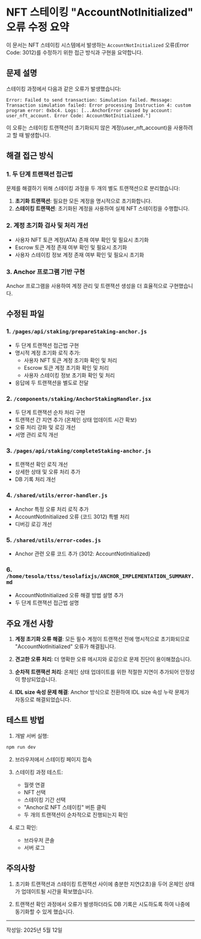 # NFT 스테이킹 "AccountNotInitialized" 오류 수정 요약

이 문서는 NFT 스테이킹 시스템에서 발생하는 `AccountNotInitialized` 오류(Error Code: 3012)를 수정하기 위한 접근 방식과 구현을 요약합니다.

## 문제 설명

스테이킹 과정에서 다음과 같은 오류가 발생했습니다:
```
Error: Failed to send transaction: Simulation failed. Message: Transaction simulation failed: Error processing Instruction 4: custom program error: 0xbc4. Logs: [...AnchorError caused by account: user_nft_account. Error Code: AccountNotInitialized."]
```

이 오류는 스테이킹 트랜잭션이 초기화되지 않은 계정(user_nft_account)을 사용하려고 할 때 발생합니다.

## 해결 접근 방식

### 1. 두 단계 트랜잭션 접근법

문제를 해결하기 위해 스테이킹 과정을 두 개의 별도 트랜잭션으로 분리했습니다:

1. **초기화 트랜잭션**: 필요한 모든 계정을 명시적으로 초기화합니다.
2. **스테이킹 트랜잭션**: 초기화된 계정을 사용하여 실제 NFT 스테이킹을 수행합니다.

### 2. 계정 초기화 검사 및 처리 개선

- 사용자 NFT 토큰 계정(ATA) 존재 여부 확인 및 필요시 초기화
- Escrow 토큰 계정 존재 여부 확인 및 필요시 초기화
- 사용자 스테이킹 정보 계정 존재 여부 확인 및 필요시 초기화

### 3. Anchor 프로그램 기반 구현

Anchor 프로그램을 사용하여 계정 관리 및 트랜잭션 생성을 더 효율적으로 구현했습니다.

## 수정된 파일

### 1. `/pages/api/staking/prepareStaking-anchor.js`

- 두 단계 트랜잭션 접근법 구현
- 명시적 계정 초기화 로직 추가:
  - 사용자 NFT 토큰 계정 초기화 확인 및 처리
  - Escrow 토큰 계정 초기화 확인 및 처리
  - 사용자 스테이킹 정보 초기화 확인 및 처리
- 응답에 두 트랜잭션을 별도로 전달

### 2. `/components/staking/AnchorStakingHandler.jsx`

- 두 단계 트랜잭션 순차 처리 구현
- 트랜잭션 간 지연 추가 (온체인 상태 업데이트 시간 확보)
- 오류 처리 강화 및 로깅 개선
- 서명 관리 로직 개선

### 3. `/pages/api/staking/completeStaking-anchor.js`

- 트랜잭션 확인 로직 개선
- 상세한 상태 및 오류 처리 추가
- DB 기록 처리 개선

### 4. `/shared/utils/error-handler.js`

- Anchor 특정 오류 처리 로직 추가
- AccountNotInitialized 오류 (코드 3012) 특별 처리
- 디버깅 로깅 개선

### 5. `/shared/utils/error-codes.js`

- Anchor 관련 오류 코드 추가 (3012: AccountNotInitialized)

### 6. `/home/tesola/ttss/tesolafixjs/ANCHOR_IMPLEMENTATION_SUMMARY.md`

- AccountNotInitialized 오류 해결 방법 설명 추가
- 두 단계 트랜잭션 접근법 설명

## 주요 개선 사항

1. **계정 초기화 오류 해결**: 모든 필수 계정이 트랜잭션 전에 명시적으로 초기화되므로 "AccountNotInitialized" 오류가 해결됩니다.

2. **견고한 오류 처리**: 더 명확한 오류 메시지와 로깅으로 문제 진단이 용이해졌습니다.

3. **순차적 트랜잭션 처리**: 온체인 상태 업데이트를 위한 적절한 지연이 추가되어 안정성이 향상되었습니다.

4. **IDL size 속성 문제 해결**: Anchor 방식으로 전환하여 IDL size 속성 누락 문제가 자동으로 해결되었습니다.

## 테스트 방법

1. 개발 서버 실행:
```bash
npm run dev
```

2. 브라우저에서 스테이킹 페이지 접속

3. 스테이킹 과정 테스트:
   - 월렛 연결
   - NFT 선택
   - 스테이킹 기간 선택
   - "Anchor로 NFT 스테이킹" 버튼 클릭
   - 두 개의 트랜잭션이 순차적으로 진행되는지 확인

4. 로그 확인:
   - 브라우저 콘솔
   - 서버 로그

## 주의사항

1. 초기화 트랜잭션과 스테이킹 트랜잭션 사이에 충분한 지연(2초)을 두어 온체인 상태가 업데이트될 시간을 확보했습니다.

2. 트랜잭션 확인 과정에서 오류가 발생하더라도 DB 기록은 시도하도록 하여 나중에 동기화할 수 있게 했습니다.

---

작성일: 2025년 5월 12일
